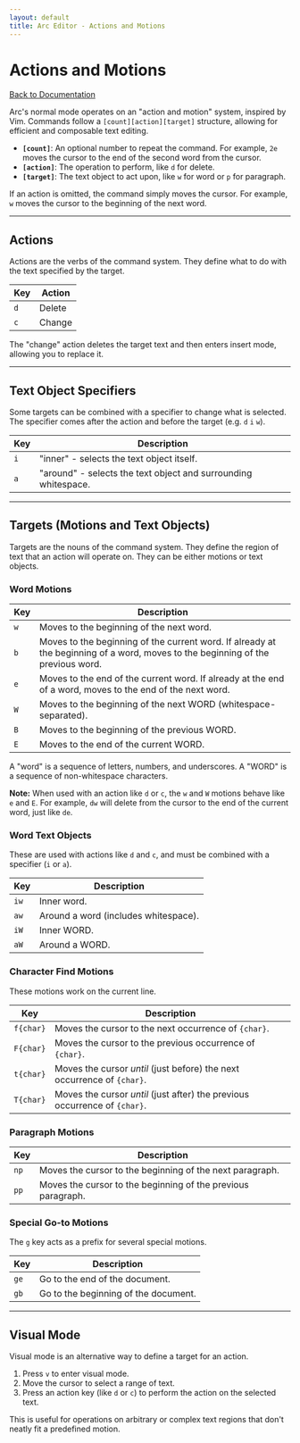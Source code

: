 ```yaml
---
layout: default
title: Arc Editor - Actions and Motions
---
```


# Actions and Motions

[Back to Documentation](documentation.html)

Arc's normal mode operates on an "action and motion" system, inspired by Vim. Commands follow a `[count][action][target]` structure, allowing for efficient and composable text editing.

-   **`[count]`**: An optional number to repeat the command. For example, `2e` moves the cursor to the end of the second word from the cursor.
-   **`[action]`**: The operation to perform, like `d` for delete.
-   **`[target]`**: The text object to act upon, like `w` for word or `p` for paragraph.

If an action is omitted, the command simply moves the cursor. For example, `w` moves the cursor to the beginning of the next word.

---

## Actions

Actions are the verbs of the command system. They define what to do with the text specified by the target.

| Key | Action  |
| --- | ------- |
| `d` | Delete  |
| `c` | Change  |

The "change" action deletes the target text and then enters insert mode, allowing you to replace it.

---

## Text Object Specifiers

Some targets can be combined with a specifier to change what is selected. The specifier comes after the action and before the target (e.g. `d` `i` `w`).

| Key | Description                               |
| --- | ----------------------------------------- |
| `i` | "inner" - selects the text object itself. |
| `a` | "around" - selects the text object and surrounding whitespace. |

---

## Targets (Motions and Text Objects)

Targets are the nouns of the command system. They define the region of text that an action will operate on. They can be either motions or text objects.

### Word Motions

| Key | Description                               |
| --- | ----------------------------------------- |
| `w` | Moves to the beginning of the next word.  |
| `b` | Moves to the beginning of the current word. If already at the beginning of a word, moves to the beginning of the previous word. |
| `e` | Moves to the end of the current word. If already at the end of a word, moves to the end of the next word. |
| `W` | Moves to the beginning of the next WORD (whitespace-separated). |
| `B` | Moves to the beginning of the previous WORD. |
| `E` | Moves to the end of the current WORD.     |

A "word" is a sequence of letters, numbers, and underscores. A "WORD" is a sequence of non-whitespace characters.

**Note:** When used with an action like `d` or `c`, the `w` and `W` motions behave like `e` and `E`. For example, `dw` will delete from the cursor to the end of the current word, just like `de`.

### Word Text Objects

These are used with actions like `d` and `c`, and must be combined with a specifier (`i` or `a`).

| Key | Description                               |
| --- | ----------------------------------------- |
| `iw` | Inner word.                             |
| `aw` | Around a word (includes whitespace).    |
| `iW` | Inner WORD.                             |
| `aW` | Around a WORD.                          |

### Character Find Motions

These motions work on the current line.

| Key     | Description                                        |
| ------- | -------------------------------------------------- |
| `f{char}` | Moves the cursor to the next occurrence of `{char}`. |
| `F{char}` | Moves the cursor to the previous occurrence of `{char}`. |
| `t{char}` | Moves the cursor *until* (just before) the next occurrence of `{char}`. |
| `T{char}` | Moves the cursor *until* (just after) the previous occurrence of `{char}`. |

### Paragraph Motions

| Key | Description                                                               |
| --- | ------------------------------------------------------------------------- |
| `np`| Moves the cursor to the beginning of the next paragraph.                  |
| `pp`| Moves the cursor to the beginning of the previous paragraph.              |

### Special Go-to Motions

The `g` key acts as a prefix for several special motions.

| Key | Description                                |
| --- | ------------------------------------------ |
| `ge`| Go to the end of the document.             |
| `gb`| Go to the beginning of the document.       |

---

## Visual Mode

Visual mode is an alternative way to define a target for an action.

1.  Press `v` to enter visual mode.
2.  Move the cursor to select a range of text.
3.  Press an action key (like `d` or `c`) to perform the action on the selected text.

This is useful for operations on arbitrary or complex text regions that don't neatly fit a predefined motion.
